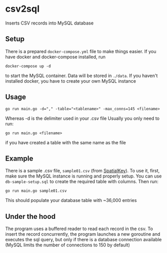# csv2sql

Inserts CSV records into MySQL database

## Setup
There is a prepared `docker-compose.yml` file to make things easier. 
If you have docker and docker-compose installed, run
```
docker-compose up -d
```
to start the MySQL container. Data will be stored in `./data`.
If you haven't installed docker, you have to create your own MySQL instance

## Usage
```
go run main.go -d="," -table="<tablename>" -max_conns=145 <filename>
```
Whereas -d is the delimiter used in your .csv file
Usually you only need to run:
```
go run main.go <filename>
```
if you have created a table with the same name as the file

## Example
There is a sample .csv file, `sample01.csv` (from [SpatialKey](https://support.spatialkey.com/spatialkey-sample-csv-data/)).
To use it, first, make sure the MySQL instance is running and properly setup. 
You can use `db-sample-setup.sql` to create the required table with columns. Then run:
```
go run main.go sample01.csv
```
This should populate your database table with ~36,000 entries

## Under the hood
The program uses a buffered reader to read each record in the csv. 
To insert the record concurrently, the program launches a new goroutine and executes the sql query, 
but only if there is a database connection available (MySQL limits the number of connections to 150 by default)
